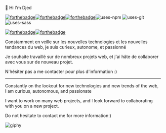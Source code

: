 👋 Hi I'm Djed 

[![forthebadge](https://forthebadge.com/images/badges/uses-html.svg)](https://forthebadge.com)[![forthebadge](https://forthebadge.com/images/badges/uses-css.svg)](https://forthebadge.com)[![forthebadge](https://forthebadge.com/images/badges/uses-js.svg)](https://forthebadge.com)![uses-npm](https://github.com/DJED90/DJED90/assets/133671091/a2de844f-c280-4383-a04c-63db1b35b76b)
![uses-git](https://github.com/DJED90/DJED90/assets/133671091/7b50a0e6-0649-408a-a858-8d0c80147529)![uses-sass](https://github.com/DJED90/DJED90/assets/133671091/ab853ac2-42e1-4754-b2fb-e0b4d21761ab)




[![forthebadge](https://forthebadge.com/images/badges/ages-18.svg)](https://forthebadge.com)[![forthebadge](https://forthebadge.com/images/badges/built-by-developers.svg)](https://forthebadge.com)

Constamment en veille sur les nouvelles technologies et les
nouvelles tendances du web, je suis curieux, autonome, et
passionné

Je souhaite travaillé sur de nombreux projets web, et j'ai hâte de collaborer avec vous sur de nouveau projet.

N'hésiter pas a me contacter pour plus d'information :)
________________________________________________________________________________________________

Constantly on the lookout for new technologies and new trends of the web, I am curious, autonomous, and passionate

I want to work on many web projects, and I look forward to collaborating with you on a new project.

Do not hesitate to contact me for more information:)





![giphy](https://github.com/DJED90/DJED90/assets/133671091/24978964-df74-4203-b009-afe06a99514b)






